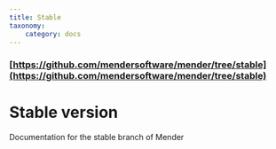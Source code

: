 ```yaml
---
title: Stable
taxonomy:
    category: docs
---
```


### [https://github.com/mendersoftware/mender/tree/stable](https://github.com/mendersoftware/mender/tree/stable)

# Stable version

Documentation for the stable branch of Mender